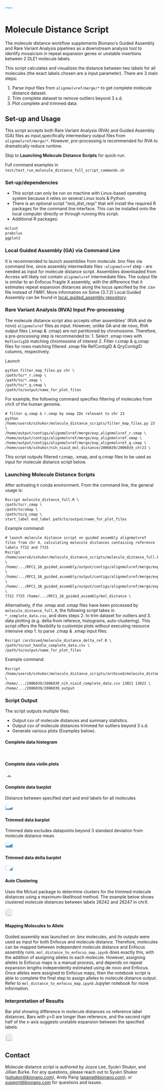 <img src="/images/Bionano-Logo.png" alt= “Bionano” width="5%" height="5%" title="GA"/>

# Molecule Distance Script #
The molecule distance workflow supplements Bionano's Guided Assembly and Rare Variant Analysis pipelines as a downstream analysis tool to identify mosaicism in repeat expansion genes or unstable insertions between 2 DLE1 molecule labels.

This script calculates and visualizes the distance between two labels for all molecules (the exact labels chosen are a input parameter). There are 3 main steps:
1.  Parse input files from `alignmolvref/merge/*` to get complete molecule distance dataset.
2.  Trim complete dataset to remove outliers beyond 3 s.d.
3.  Plot complete and trimmed data:

## Set-up and Usage

This script accepts both Rare Variant Analysis (RVA) and Guided Assembly (GA) files as input,specifically intermediary output files from `alignmolvref/merge/*`. However, pre-processing is recommended for RVA to dramatically reduce runtime.

Skip to **Launching Molecule Distance Scripts** for quick-run.

Full command examples in ``` test/test_run_molecule_distance_full_script_commands.sh ```


### Set-up/dependencies ###

* This script can only be run on machine with Linux-based operating system because it relies on several Linux tools & Python.
* There is an optional script "mol_dist_reqs" that will install the required R packages for the command line interface. This can be installed onto the local computer directly or through running this script.
* Additional R packages:

```
mclust
prabclus
ggplot2
```

### Local Guided Assembly (GA) via Command Line ###
It is recommended to launch assemblies from molecule .bnx files via command line, since assembly intermediate files -`alignmolvref` step - are needed as input for molecule distance script. Assemblies downloaded from Access will likely not contain `alignmolvref` intermediate files. The output file is similar to an Enfocus Fragile X assembly, with the difference that it estimates repeat expansion distances along the locus specified by the .csv file instead of _FMR1_. More information on Solve (3.7.2) Local Guided Assembly can be found in [local_guided_assembly repository](https://bitbucket.org/bionanoclinicalaffairs/local_guided_assembly/src/master/).


### Rare Variant Analysis (RVA) Input Pre-processing ###
The molecule distance script also accepts other assemblies' (RVA and de novo) `alignmolvref` files as input. However, unlike GA and de novo, RVA output files (.xmap & .cmap) are not partitioned by chromosome. Therefore, a pre-processing step is recommended to:
	1. Select .xmap rows with `RefContigID` matching chromosome of interest
	2. Filter r.cmap & q.cmap files for rows matching filtered .xmap file RefContigID & QryContigID columns, respectively.

Launch
```
python filter_map_files.py chr \
/path/to/*_r.cmap \
/path/to/*.xmap \
/path/to/*_q.cmap \
/path/to/output/name_for_plot_files
```

For example, the following command specifies filtering of molecules from chrX of the human genome.
```
# filter q.cmap & r.cmap by xmap IDs relevant to chr 23
python /home/users6/sshukor/molecule_distance_scripts/filter_map_files.py 23 \
/home/output/contigs/alignmolvref/merge/exp_alignmolvref_r.cmap \
/home/output/contigs/alignmolvref/merge/exp_alignmolvref.xmap \
/home/output/contigs/alignmolvref/merge/exp_alignmolvref_q.cmap \
/home/users6/sshukor/nih_niaid_mol_distance/2006039/2006039_chr23 \
```

This script outputs filtered r.cmap, .xmap, and q.cmap files to be used as input for molecule distance script below.


### Launching Molecule Distance Scripts ###

After activating `R` conda environment. From the command line, the general usage is:
```
Rscript molecule_distance_full.R \
/path/to/r_cmap \
/path/to/xmap \
/path/to/q_cmap \
start_label end_label path/to/output/name_for_plot_files
```

Example command:
```
# launch molecule distance script on guided assembly alignmolvref files from chr 4, calculating molecule distances containing reference labels 7722 and 7725
Rscript /home/users6/sshukor/molecule_distance_scripts/molecule_distance_full.R \
/home/.../RFC1_16_guided_assembly/output/contigs/alignmolvref/merge/exp_refineFinal1_contig4_r.cmap \
/home/.../RFC1_16_guided_assembly/output/contigs/alignmolvref/merge/exp_refineFinal1_contig4.xmap \
/home/.../RFC1_16_guided_assembly/output/contigs/alignmolvref/merge/exp_refineFinal1_contig4_q.cmap \
7722 7725 /home/.../RFC1_16_guided_assembly/mol_distance \
```

Alternatively, if the .xmap and .cmap files have been processed by `molecule_distance_full.R`, the following script takes in `*_complete_data.csv`, and does steps 2. to trim dataset for outliers and 3. data plotting (e.g. delta from referece, histograms, auto-clustering). This script offers the flexibility to customize plots without executing resource intensive step 1. to parse .cmap & .xmap input files.
```
Rscript /archived/molecule_distance_delta_ref.R \
/path/to/out_handle_complete_data.csv \
/path/to/output/name_for_plot_files
```

Example command:
```
Rscript /home/users6/sshukor/molecule_distance_scripts/archived/molecule_distance_delta_ref.R \
/home/.../2006039/2006039_nih_niaid_complete_data.csv 13021 13022 \
/home/.../2006039/2006039_output
```


### Script Output ###
The script outputs multiple files:

* Output csv of molecule distances and summary statistics.
* Output csv of molecule distances trimmed for outliers beyond 3 s.d.
* Generate various plots (Examples below).
	
#### Complete data histogram ####

<img src="/tests/test_molecule_distance_full/guided_output/ga_test_histogram.png" alt= “GA” width="1%" height="1%" title="histogram"/>

#### Complete data violin plots ####

<img src="/tests/test_molecule_distance_full/guided_output/ga_test_violin_plot.png" alt= “GA” width="5%" height="5%" title="violin plots"/>

#### Complete data barplot ####
Distance between specified start and end labels for all molecules

<img src="/tests/test_molecule_distance_full/guided_output/ga_test_complete_distance_barplot.png" alt= “GA” width="5%" height="5%" title="complete data barplot"/>

#### Trimmed data barplot ####
Trimmed data excludes datapoints beyond 3 standard deviation from molecule distance mean.

<img src="/tests/test_molecule_distance_full/guided_output/ga_test_trimmed_distance_barplot.png" alt= “GA” width="5%" height="5%" title="trimmed data barplot"/>

#### Trimmed data delta barplot  #### 

<img src="/tests/test_molecule_distance_full/guided_output/ga_test_trimmed_delta_barplot.png" alt= “GA” width="5%" height="5%" title="trimmed data delta plot"/>

#### Auto Clustering ####
Uses the Mclust package to determine clusters for the trimmed molecule distances using a maximum-likelihood method. The example below shows clustered molecule distances between labels 26242 and 26247 in chrX.

<img src="/tests/test_molecule_distance_full/guided_output/ga_test_auto_clustering.png" alt= “GA” width="5%" height="5%" title="GMM plot"/>

#### Mapping Molecules to Allele ####
Guided assembly was launched on .bnx molecules, and its outputs were used as input for both Enfocus and molecule distance. Therefore, molecules can be mapped between independent molecule distance and Enfocus assembly runs. `mol_distance_to_enfocus_map.ipynb` does exactly this, with the addition of assigning alleles to each molecule. However, assigning alleles to Enfocus maps is a manual process, and depends on repeat expansion lengths independently estimated using de novo and Enfocus. Once alleles were assigned to Enfocus maps, then the notebook script is able to complete the final step to assign alleles to molecule distance output. Refer to  `mol_distance_to_enfocus_map.ipynb` Jupyter notebook for more information.

### Interpretation of Results ###

Bar plot showing difference in molecule distances vs reference label distances. Bars with y>0 are longer than reference, and the second right half of the x-axis suggests unstable expansion between the specified labels.

<img src="/tests/test_molecule_distance_full/guided_output/ga_test_auto_clustering.png" alt= “GA” width="5%" height="5%" title="GA"/>

## Contact ###

Molecule distance script is authored by Joyce Lee, Syukri Shukor, and Jillian Burke. For any questions, please reach out to Syukri Shukor (sshukor@bionano.com), Andy Pang (apang@bionano.com), or support@bionano.com for questions and issues.